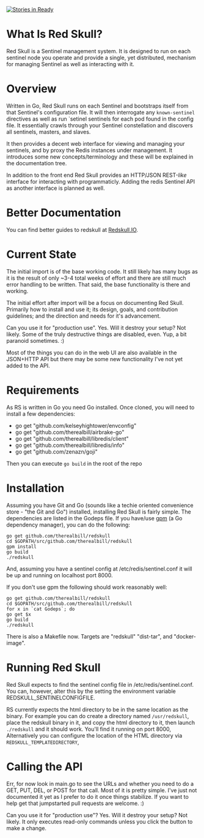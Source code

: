 [![Stories in Ready](https://badge.waffle.io/therealbill/redskull.png?label=ready&title=Ready)](https://waffle.io/therealbill/redskull)
# What Is Red Skull?

Red Skull is a Sentinel management system. It is designed to run on each
sentinel node you operate and provide a single, yet distributed,
mechanism for managing Sentinel as well as interacting with it.

# Overview

Written in Go, Red Skull runs on each Sentinel and bootstraps itself
from that Sentinel's configuration file. It will then interrogate any
`known-sentinel` directives as well as run `setinel sentinels <name> for
each pod found in the config file.  It essentially crawls through your
Sentinel constellation and discovers all sentinels, masters, and slaves.

It then provides a decent web interface for viewing and managing your
sentinels, and by proxy the Redis instances under management. It
introduces some new concepts/terminology and these will be explained in
the documentation tree.

In addition to the front end Red Skull provides an HTTP/JSON REST-*like*
interface for interacting with programmaticly. Adding the redis Sentinel
API as another interface is planned as well.

# Better Documentation

You can find better guides to redskull at [Redskull.IO](http://redskull.io).


# Current State

The initial import is of the base working code. It still likely has many
bugs as it is the result of only ~3-4 total weeks of effort and there
are still much error handling to be written.  That said, the base
functionality is there and working.

The initial effort after import will be a focus on documenting Red
Skull.  Primarily how to install and use it; its design, goals, and
contribution guidelines; and the direction and needs for it's
advancement.

Can you use it for "production use". Yes. Will it destroy your setup?
Not likely.  Some of the truly destructive things are disabled, even. Yup, a
bit paranoid sometimes. :)

Most of the things you can do in the web UI are also available in the
JSON+HTTP API but there may be some new functionality I've not yet added
to the API.


# Requirements

As RS is written in Go you need Go installed. Once cloned, you will need to
install a few dependencies:

* go get "github.com/kelseyhightower/envconfig"
* go get "github.com/therealbill/airbrake-go"
* go get "github.com/therealbill/libredis/client"
* go get "github.com/therealbill/libredis/info"
* go get "github.com/zenazn/goji"

Then you can execute `go build` in the root of the repo

# Installation

Assuming you have Git and Go (sounds like a techie oriented convenience
store - "the Git and Go") installed, installing Red Skull is fairly
simple. The dependencies are listed in the Godeps file. If you have/use
[gpm](https://github.com/pote/gpm) (a Go dependency manager), you can do
the following:

```shell
go get github.com/therealbill/redskull 
cd $GOPATH/src/github.com/therealbill/redskull 
gpm install 
go build
./redskull
```

And, assuming you have a sentinel config at /etc/redis/sentinel.conf it
will be up and running on localhost port 8000.

If you don't use gpm the following should work reasonably well:
```
go get github.com/therealbill/redskull 
cd $GOPATH/src/github.com/therealbill/redskull 
for x in `cat Godeps`; do
go get $x 
go build
./redskull
```

There is also a Makefile now. Targets are "redskull" "dist-tar", and
"docker-image".

# Running Red Skull

Red Skull expects to find the sentinel config file in
/etc/redis/sentinel.conf.  You can, however, alter this by the setting
the environment variable REDSKULL_SENTINELCONFIGFILE.

RS currently expects the html directory to be in the same location as
the binary. For example you can do create a directory named
`/usr/redskull`, place the redskull binary in it, and copy the
html directory to it, then launch `./redskull` and it should work.
You'll find it running on port 8000, Alternatively you can configure the
location of the HTML directory via `REDSKULL_TEMPLATEDIRECTORY`,


# Calling the API

Err, for now look in main.go to see the URLs and whether you need to do
a GET, PUT, DEL, or POST for that call. Most of it is pretty simple.
I've just not documented it yet as I prefer to do it once things
stabilize. If you want to help get that jumpstarted pull requests are
welcome. :)


Can you use it for "production use"? Yes. Will it destroy your setup?
Not likely. It only executes read-only commands unless you click the
button to make a change.
